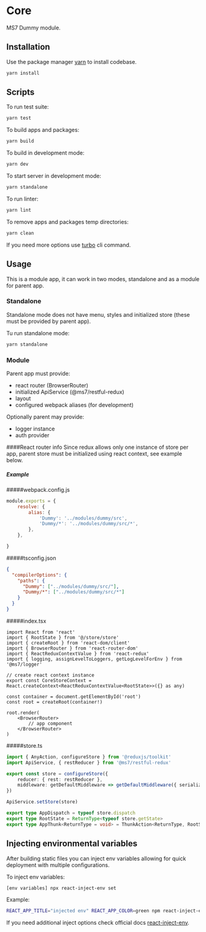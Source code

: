 # Core

MS7 Dummy module.

## Installation

Use the package manager [yarn](https://classic.yarnpkg.com/en/docs/install#debian-stable) to install codebase.

```bash
yarn install
```

## Scripts

To run test suite:
```bash
yarn test
```

To build apps and packages:
```bash
yarn build
```

To build in development mode:
```bash
yarn dev
```

To start server in development mode:
```bash
yarn standalone
```

To run linter:
```bash
yarn lint
```

To remove apps and packages temp directories:
```bash
yarn clean
```

If you need more options use [turbo](https://turborepo.org/docs/core-concepts/filtering) cli command.

## Usage

This is a module app, it can work in two modes, standalone and as a module for parent app.

### Standalone

Standalone mode does not have menu, styles and initialized store (these must be provided by parent app).

Tu run standalone mode:
```bash
yarn standalone
```

### Module

Parent app must provide:
- react router (BrowserRouter)
- initialized ApiService (@ms7/restful-redux)
- layout
- configured webpack aliases (for development)

Optionally parent may provide:
- logger instance
- auth provider

####React router info
Since redux allows only one instance of store per app, parent store must be initialized using react context, see example below.

##### Example

#####webpack.config.js

```js
module.exports = {
    resolve: {
        alias: {
            'Dummy': '../modules/dummy/src',
            'Dummy/*': '../modules/dummy/src/*',
        },
    },

}
```

#####tsconfig.json

```json
{
  "compilerOptions": {
    "paths": {
      "Dummy": ["../modules/dummy/src/"],
      "Dummy/*": ["../modules/dummy/src/*"]
    }
  }
}
```

#####index.tsx

```tsx
import React from 'react'
import { RootState } from '@/store/store'
import { createRoot } from 'react-dom/client'
import { BrowserRouter } from 'react-router-dom'
import { ReactReduxContextValue } from 'react-redux'
import { logging, assignLevelToLoggers, getLogLevelForEnv } from '@ms7/logger'

// create react context instance
export const CoreStoreContext = React.createContext<ReactReduxContextValue<RootState>>({} as any)

const container = document.getElementById('root')
const root = createRoot(container!)

root.render(
    <BrowserRouter>
        // app component
    </BrowserRouter>
)
```

#####store.ts

```ts
import { AnyAction, configureStore } from '@reduxjs/toolkit'
import ApiService, { restReducer } from '@ms7/restful-redux'

export const store = configureStore({
    reducer: { rest: restReducer },
    middleware: getDefaultMiddleware => getDefaultMiddleware({ serializableCheck: false }),
})

ApiService.setStore(store)

export type AppDispatch = typeof store.dispatch
export type RootState = ReturnType<typeof store.getState>
export type AppThunk<ReturnType = void> = ThunkAction<ReturnType, RootState, unknown, AnyAction>
```

## Injecting environmental variables

After building static files you can inject env variables allowing for quick deployment with multiple configurations.

To inject env variables:
```bash
[env variables] npx react-inject-env set
```

Example:
```bash
REACT_APP_TITLE="injected env" REACT_APP_COLOR=green npm react-inject-env set
```

If you need additional inject options check official docs [react-inject-env](https://github.com/codegowhere/react-inject-env).
